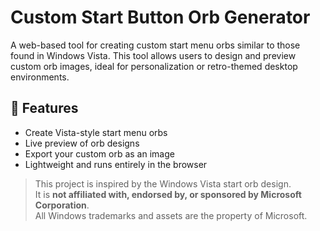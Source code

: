 # Custom Start Button Orb Generator

A web-based tool for creating custom start menu orbs similar to those found in Windows Vista. This tool allows users to design and preview custom orb images, ideal for personalization or retro-themed desktop environments.

## 🚀 Features

- Create Vista-style start menu orbs
- Live preview of orb designs
- Export your custom orb as an image
- Lightweight and runs entirely in the browser

> This project is inspired by the Windows Vista start orb design.  
> It is **not affiliated with, endorsed by, or sponsored by Microsoft Corporation**.  
> All Windows trademarks and assets are the property of Microsoft.
